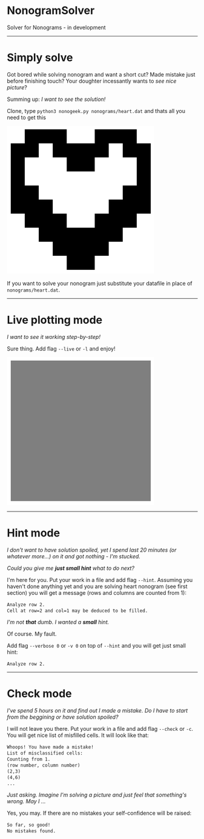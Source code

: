 # NonogramSolver
Solver for Nonograms - in development

***

# Simply solve

Got bored while solving nonogram and want a short cut? Made mistake just before finishing touch? Your doughter incessantly wants to *see nice picture*?

Summing up: *I want to see the solution!*

Clone, type `python3 nonogeek.py nonograms/heart.dat` and thats all you need to get this

![alt text][heart]

If you want to solve your nonogram just substitute your datafile in place of `nonograms/heart.dat`.

***

# Live plotting mode

*I want to see it working step-by-step!*

Sure thing. Add flag `--live` or `-l` and enjoy!

![Alt Text][heartgif]

***

# Hint mode

*I don't want to have solution spoiled, yet I spend last 20 minutes (or whatever more...) on it and got nothing - I'm stucked.*

*Could you give me **just small hint** what to do next?*

I'm here for you. Put your work in a file and add flag `--hint`. Assuming you haven't done anything yet and you are solving heart nonogram (see first section) you will get a message (rows and columns are counted from 1):

```
Analyze row 2.
Cell at row=2 and col=1 may be deduced to be filled.
```

*I'm not **that** dumb. I wanted a **small** hint.*

Of course. My fault.

Add flag `--verbose 0` or `-v 0` on top of `--hint` and you will get just small hint:

```
Analyze row 2.
```

***

# Check mode

*I've spend 5 hours on it and find out I made a mistake. Do I have to start from the beggining or have solution spoiled?*

I will not leave you there. Put your work in a file and add flag `--check` or `-c`. You will get nice list of misfilled cells. It will look like that:

```
Whoops! You have made a mistake!
List of misclassified cells:
Counting from 1.
(row number, column number)
(2,3)
(4,6)
...
```

*Just asking. Imagine I'm solving a picture and just feel that something's wrong. May I ...*

Yes, you may. If there are no mistakes your self-confidence will be raised:

```
So far, so good!
No mistakes found.
```

[heart]: img/heart.png "Heart nonogram"
[heartgif]: img/heart-paused.gif

